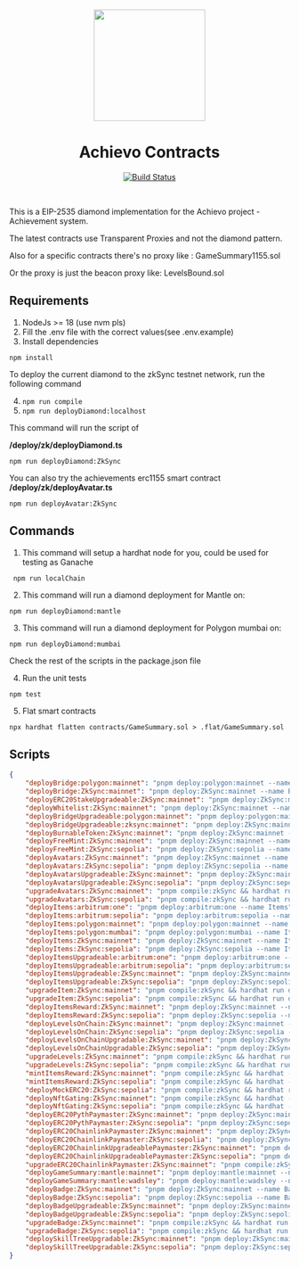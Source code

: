 
<p align="center">
<br />
<a href="https://thirdweb.com"><img src="https://docs.achievo.xyz/assets/images/achievo_hero-c6f48974170f838b624d0b30ef52735f.png" width="200" alt=""/></a>
<br />
</p>
<h1 align="center">Achievo Contracts</h1>
<p align="center">
<a href="https://github.com/G7DAO/achievo-contracts/actions"><img alt="Build Status" src="https://github.com/thirdweb-dev/contracts/actions/workflows/tests.yml/badge.svg"/></a>

</p>
<br />


This is a EIP-2535 diamond implementation for the Achievo project - Achievement system.

The latest contracts use Transparent Proxies and not the diamond pattern.

Also for a specific contracts there's no proxy like : GameSummary1155.sol

Or the proxy is just the beacon proxy like: LevelsBound.sol

## Requirements

1. NodeJs >= 18 (use nvm pls)
2. Fill the .env file with the correct values(see .env.example)
3. Install dependencies

```shell
npm install
```

To deploy the current diamond to the zkSync testnet network, run the following command

4. `npm run compile`
5. `npm run deployDiamond:localhost`

This command will run the script of

**/deploy/zk/deployDiamond.ts**

```shell
npm run deployDiamond:ZkSync
```

You can also try the achievements erc1155 smart contract
**/deploy/zk/deployAvatar.ts**

```shell
npm run deployAvatar:ZkSync
```

## Commands

1. This command will setup a hardhat node for you, could be used for testing as Ganache

```shell
 npm run localChain
```

2. This command will run a diamond deployment for Mantle on:

```shell
npm run deployDiamond:mantle
```

3. This command will run a diamond deployment for Polygon mumbai on:

```shell
npm run deployDiamond:mumbai
```

Check the rest of the scripts in the package.json file

4. Run the unit tests

```shell
npm test
```

5. Flat smart contracts

```shell
npx hardhat flatten contracts/GameSummary.sol > .flat/GameSummary.sol
```

## Scripts

```json
{
    "deployBridge:polygon:mainnet": "pnpm deploy:polygon:mainnet --name BridgePolygon",
    "deployBridge:ZkSync:mainnet": "pnpm deploy:ZkSync:mainnet --name BridgeZkSync",
    "deployERC20StakeUpgradeable:ZkSync:mainnet": "pnpm deploy:ZkSync:mainnet --name ERC20StakeV1",
    "deployWhitelist:ZkSync:mainnet": "pnpm deploy:ZkSync:mainnet --name Whitelist",
    "deployBridgeUpgradeable:polygon:mainnet": "pnpm deploy:polygon:mainnet --name BridgeUpgradeablePolygon",
    "deployBridgeUpgradeable:zksync:mainnet": "pnpm deploy:ZkSync:mainnet --name BridgeUpgradeableZkSync",
    "deployBurnableToken:ZkSync:mainnet": "pnpm deploy:ZkSync:mainnet --name ZkSpork",
    "deployFreeMint:ZkSync:mainnet": "pnpm deploy:ZkSync:mainnet --name FreeMint",
    "deployFreeMint:ZkSync:sepolia": "pnpm deploy:ZkSync:sepolia --name FreeMint",
    "deployAvatars:ZkSync:mainnet": "pnpm deploy:ZkSync:mainnet --name Avatars",
    "deployAvatars:ZkSync:sepolia": "pnpm deploy:ZkSync:sepolia --name Avatars",
    "deployAvatarsUpgradeable:ZkSync:mainnet": "pnpm deploy:ZkSync:mainnet --name AvatarsUpgradable",
    "deployAvatarsUpgradeable:ZkSync:sepolia": "pnpm deploy:ZkSync:sepolia --name AvatarsUpgradable",
    "upgradeAvatars:ZkSync:mainnet": "pnpm compile:zkSync && hardhat run deploy/upgrades/upgradeAvatars.mainnet.ts --config zkSync.config.ts --network zkSync",
    "upgradeAvatars:ZkSync:sepolia": "pnpm compile:zkSync && hardhat run deploy/upgrades/upgradeAvatars.testnet.ts --config zkSync.config.ts --network zkSyncSepolia",
    "deployItems:arbitrum:one": "pnpm deploy:arbitrum:one --name Items",
    "deployItems:arbitrum:sepolia": "pnpm deploy:arbitrum:sepolia --name Items",
    "deployItems:polygon:mainnet": "pnpm deploy:polygon:mainnet --name Items",
    "deployItems:polygon:mumbai": "pnpm deploy:polygon:mumbai --name Items",
    "deployItems:ZkSync:mainnet": "pnpm deploy:ZkSync:mainnet --name Items",
    "deployItems:ZkSync:sepolia": "pnpm deploy:ZkSync:sepolia --name Items",
    "deployItemsUpgradeable:arbitrum:one": "pnpm deploy:arbitrum:one --name ItemsUpgradable",
    "deployItemsUpgradeable:arbitrum:sepolia": "pnpm deploy:arbitrum:sepolia --name ItemsUpgradable",
    "deployItemsUpgradeable:ZkSync:mainnet": "pnpm deploy:ZkSync:mainnet --name ItemsUpgradable",
    "deployItemsUpgradeable:ZkSync:sepolia": "pnpm deploy:ZkSync:sepolia --name ItemsUpgradable",
    "upgradeItem:ZkSync:mainnet": "pnpm compile:zkSync && hardhat run deploy/upgrades/upgradeItem.mainnet.ts --config zkSync.config.ts --network zkSync",
    "upgradeItem:ZkSync:sepolia": "pnpm compile:zkSync && hardhat run deploy/upgrades/upgradeItem.testnet.ts --config zkSync.config.ts --network zkSyncSepolia",
    "deployItemsReward:ZkSync:mainnet": "pnpm deploy:ZkSync:mainnet --name RewardItems",
    "deployItemsReward:ZkSync:sepolia": "pnpm deploy:ZkSync:sepolia --name RewardItems",
    "deployLevelsOnChain:ZkSync:mainnet": "pnpm deploy:ZkSync:mainnet --name Levels",
    "deployLevelsOnChain:ZkSync:sepolia": "pnpm deploy:ZkSync:sepolia --name Levels",
    "deployLevelsOnChainUpgradable:ZkSync:mainnet": "pnpm deploy:ZkSync:mainnet --name LevelsUpgradable",
    "deployLevelsOnChainUpgradable:ZkSync:sepolia": "pnpm deploy:ZkSync:sepolia --name LevelsUpgradable",
    "upgradeLevels:ZkSync:mainnet": "pnpm compile:zkSync && hardhat run deploy/upgrades/upgradeLevels.mainnet.ts --config zkSync.config.ts --network zkSync",
    "upgradeLevels:ZkSync:sepolia": "pnpm compile:zkSync && hardhat run deploy/upgrades/upgradeLevels.testnet.ts --config zkSync.config.ts --network zkSyncSepolia",
    "mintItemsReward:ZkSync:mainnet": "pnpm compile:zkSync && hardhat --config zkSync.config.ts deploy-zksync --network zkSync --script mints/mintRewardItems.ts",
    "mintItemsReward:ZkSync:sepolia": "pnpm compile:zkSync && hardhat --config zkSync.config.ts deploy-zksync --network zkSyncSepolia --script mints/mintRewardItems.ts",
    "deployMockERC20:ZkSync:sepolia": "pnpm compile:zkSync && hardhat run deploy/deployMockERC20.testnet.ts --network zkSyncSepolia --config zkSync.config.ts",
    "deployNftGating:ZkSync:mainnet": "pnpm compile:zkSync && hardhat --config zkSync.config.ts deploy-zksync --network zkSync --script deployNFTGating.mainnet.ts",
    "deployNftGating:ZkSync:sepolia": "pnpm compile:zkSync && hardhat --config zkSync.config.ts deploy-zksync --network zkSyncSepolia --script deployNFTGating.testnet.ts",
    "deployERC20PythPaymaster:ZkSync:mainnet": "pnpm deploy:ZkSync:mainnet --name PaymasterPyth",
    "deployERC20PythPaymaster:ZkSync:sepolia": "pnpm deploy:ZkSync:sepolia --name PaymasterPyth",
    "deployERC20ChainlinkPaymaster:ZkSync:mainnet": "pnpm deploy:ZkSync:mainnet --name PaymasterChainlink",
    "deployERC20ChainlinkPaymaster:ZkSync:sepolia": "pnpm deploy:ZkSync:sepolia --name PaymasterChainlink",
    "deployERC20ChainlinkUpgradeablePaymaster:ZkSync:mainnet": "pnpm deploy:ZkSync:mainnet --name PaymasterChainlinkUpgradable",
    "deployERC20ChainlinkUpgradeablePaymaster:ZkSync:sepolia": "pnpm deploy:ZkSync:sepolia --name PaymasterChainlinkUpgradable",
    "upgradeERC20ChainlinkPaymaster:ZkSync:mainnet": "pnpm compile:zkSync && hardhat run deploy/upgrades/upgradeERC20ChainlinkPaymaster.mainnet.ts --config zkSync.config.ts --network zkSync",
    "deployGameSummary:mantle:mainnet": "pnpm deploy:mantle:mainnet --name GameSummary",
    "deployGameSummary:mantle:wadsley": "pnpm deploy:mantle:wadsley --name GameSummary",
    "deployBadge:ZkSync:mainnet": "pnpm deploy:ZkSync:mainnet --name Badge",
    "deployBadge:ZkSync:sepolia": "pnpm deploy:ZkSync:sepolia --name Badge",
    "deployBadgeUpgradeable:ZkSync:mainnet": "pnpm deploy:ZkSync:mainnet --name BadgeUpgradable",
    "deployBadgeUpgradeable:ZkSync:sepolia": "pnpm deploy:ZkSync:sepolia --name BadgeUpgradable",
    "upgradeBadge:ZkSync:mainnet": "pnpm compile:zkSync && hardhat run deploy/upgrades/upgradeBadge.mainnet.ts --config zkSync.config.ts --network zkSync",
    "upgradeBadge:ZkSync:sepolia": "pnpm compile:zkSync && hardhat run deploy/upgrades/upgradeBadge.testnet.ts --config zkSync.config.ts --network zkSyncSepolia",
    "deploySkillTreeUpgradable:ZkSync:mainnet": "pnpm deploy:ZkSync:mainnet --name SkillTreeUpgradable",
    "deploySkillTreeUpgradable:ZkSync:sepolia": "pnpm deploy:ZkSync:sepolia --name SkillTreeUpgradable"
}
```
